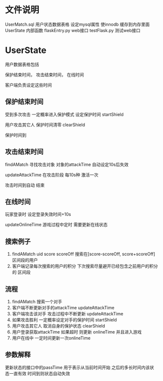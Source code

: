 文件说明
======
UserMatch.sql 用户状态数据表格  设定mysql属性  使innodb 缓存到内存里面
UserState  内部函数
flaskEntry.py  web接口
testFlask.py 测试web接口


UserState
========
用户数据表格包括

保护结束时间， 攻击结束时间， 在线时间

客户端负责设定这些时间

保护结束时间
----
受到多次攻击 一定概率进入保护模式 设定保护时间 startShield

用户攻击其它人 保护时间清零 clearShield

保护时间到

攻击结束时间
----
findAMatch 寻找攻击对象 对象的attackTime 自动设定10s后失效

updateAttackTime 在攻击阶段 每10s种 激活一次 

攻击时间到自动 结束

在线时间
----
玩家登录时 设定登录失效时间+10s

updateOnlineTime 游戏过程中定时 需要更新在线状态

搜索例子
----
1. findAMatch uid score scoreOff 搜索在[score-scoreOff, score+scoreOff] 区间段的用户
2. 客户端记录每次搜索的用户的积分 下次搜索尽量避开已经包含之前用户的积分的 区间段

流程
----
1. findAMatch 搜索一个对手
2. 客户端不断更新对手的attackTime updateAttackTime
3. 客户端攻击该对手 攻击过程中不断更新 updateAttackTime
4. 如果攻击胜利 一定概率设定对手的保护时间 startShield
5. 用户攻击其它人 取消自身的保护状态 clearShield
6. 用户登录获取attackTime 如果超时 则更新 onlineTime  并且进入游戏
7. 用户在线中 一定时间更新一次onlineTime

参数解释
-----
更新状态的接口中的passTime 用于表示从当前时间开始 之后的多长时间内该状态一直有效 时间到则状态自动失效


